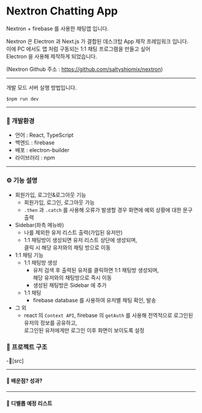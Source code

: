 # Nextron Chatting App

Nextron + firebase 를 사용한 채팅앱 입니다.

Nextron 은 Electron 과 Next.js 가 결합된 데스크탑 App 제작 프레임워크 입니다.  
이에 PC 에서도 앱 처럼 구동되는 1:1 채팅 프로그램을 만들고 싶어  
Electron 을 사용해 제작하게 되었습니다.

(Nextron Github 주소 : https://github.com/saltyshiomix/nextron)

---

개발 모드 서버 실행 방법입니다.

```
$npm run dev
```

---

### 🚀 개발환경

- 언어 : React, TypeScript
- 백엔드 : firebase
- 배포 : electron-builder
- 라이브러리 : npm

---

### ⚙️ 기능 설명

- 회원가입, 로그인&로그아웃 기능
  - 회원가입, 로그인, 로그아웃 가능
  - `.then` 과 `.catch` 를 사용해 오류가 발생할 경우 화면에 예외 상황에 대한 문구 출력
- Sidebar(좌측 메뉴바)
  - 나를 제외한 유저 리스트 출력(가입된 유저만)
  - 1:1 채팅방이 생성되면 유저 리스트 상단에 생성되며,  
    클릭 시 해당 유저와의 채팅 방으로 이동
- 1:1 채팅 기능
  - 1:1 채팅방 생성
    - 유저 검색 후 출력된 유저를 클릭하면 1:1 채팅방 생성되며,  
      해당 유저와의 채팅방으로 즉시 이동
    - 생성된 채팅방은 Sidebar 에 추가
  - 1:1 채팅
    - firebase database 를 사용하여 유저별 채팅 확인, 발송
- 그 외
  - react 의 `Context API`, firebase 의 `getAuth` 를 사용해 전역적으로 로그인된 유저의 정보를 공유하고,  
    로그인된 유저에게만 로그인 이후 화면이 보이도록 설정

### 📝 프로젝트 구조

-📂[src]

---

#### 📖 배운점? 성과?

---

#### 🤯 디벨롭 예정 리스트
